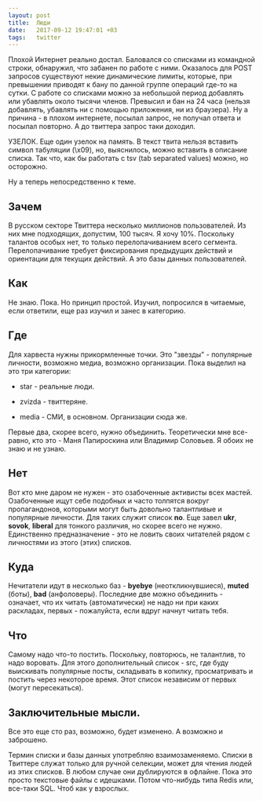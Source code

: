 ```yaml
---
layout: post
title:  Люди
date:   2017-09-12 19:47:01 +03
tags:   twitter
---
```


Плохой Интернет реально достал. Баловался со списками из командной строки, обнаружил, что забанен по работе с ними. Оказалось для POST запросов существуют некие динамические лимиты, которые, при превышении приводят к бану по данной группе операций где-то на сутки. С работе со списками можно за небольшой период добавлять или убавлять около тысячи членов. Превысил и бан на 24 часа (нельзя добавлять, убавлять ни с помощью приложения, ни из браузера). Ну а причина - в плохом интернете, посылал запрос, не получал ответа и посылал повторно. А до твиттера запрос таки доходил.

УЗЕЛОК. Еще один узелок на память. В текст твита нельзя вставить символ табуляции (\x09), но, выяснилось, можно вставить в описание списка. Так что, как бы работать с tsv (tab separated values) можно, но осторожно.

Ну а теперь непосредственно к теме.

Зачем
-----

В русском секторе Твиттера несколько миллионов пользователей. Из них мне подходящих, допустим, 100 тысяч. Я хочу 10%. Поскольку талантов особых нет, то только перелопачиванием всего сегмента. Перелопачивание требует фиксирования предыдущих действий и ориентации для текущих действий. А это базы данных пользователей.

Как
----

Не знаю. Пока. Но принцип простой. Изучил, попросился в читаемые, если ответили, еще раз изучил и занес в категорию.

Где
----

Для харвеста нужны прикормленные точки. Это "звезды" - популярные личности, возможно медиа, возможно организации. Пока выделил на это три категории:

* star - реальные люди.

* zvizda - твиттеряне.

* media - СМИ, в основном. Организации сюда же.

Первые два, скорее всего, нужно объединить. Теоретически мне все-равно, кто это - Маня Папироскина или Владимир Соловьев. Я обоих не знаю и не узнаю.

Нет
---

Вот кто мне даром не нужен - это озабоченные активисты всех мастей. Озабоченные ищут себе подобных и часто толпятся вокруг пропагандонов, которыми могут быть довольно талантливые и популярные личности. Для таких 
служит список **no**. Еще завел **ukr**, **sovok**, **liberal** для тонкого различия, но скорее всего не нужно. Единственно предназначение - это не ловить своих читателей рядом с личностями из этого (этих) списков.

Куда
----

Нечитатели идут в несколько баз - **byebye** (неоткликнувшиеся), **muted** (боты), **bad** (анфоловеры). Последние две можно объединить - означает, что их читать (автоматически) не надо ни при каких раскладах, первых - пожалуйста, если вдруг начнут читать тебя.

Что
---

Самому надо что-то постить. Поскольку, повторюсь, не талантлив, то надо воровать. Для этого дополнительный список - src, где буду выискивать популярные посты, складывать в копилку, просматривать и постить через некоторое время. Этот список независим от первых (могут пересекаться).

Заключительные мысли.
-----------------------

Все это еще сто раз, возможно, будет изменено. А возможно и заброшено. 

Термин списки и базы данных употребляю взаимозаменяемо. Списки в Твиттере служат только для ручной селекции, может для чтения людей из этих списков. В любом случае они дублируются в офлайне. Пока это просто текстовые файлы с идешками. Потом что-нибудь типа Redis или, все-таки SQL. Чтоб как у взрослых.
